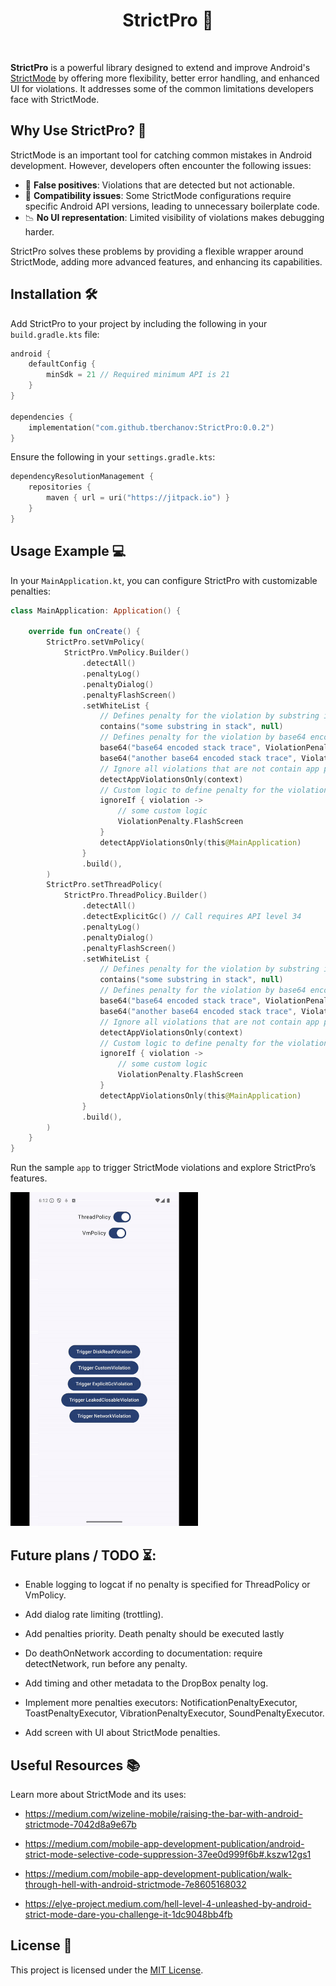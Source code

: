 <h1 align="center">StrictPro 🚀</h1>
</br>

**StrictPro** is a powerful library designed to extend and improve Android's [StrictMode](https://developer.android.com/reference/android/os/StrictMode.html) by offering more flexibility, better error handling, and enhanced UI for violations. It addresses some of the common limitations developers face with StrictMode.

## Why Use StrictPro? 🤔

StrictMode is an important tool for catching common mistakes in Android development. However, developers often encounter the following issues:

- 🚫 **False positives**: Violations that are detected but not actionable.
- 🔄 **Compatibility issues**: Some StrictMode configurations require specific Android API versions, leading to unnecessary boilerplate code.
- 📉 **No UI representation**: Limited visibility of violations makes debugging harder.

StrictPro solves these problems by providing a flexible wrapper around StrictMode, adding more advanced features, and enhancing its capabilities.

## Installation 🛠️

Add StrictPro to your project by including the following in your `build.gradle.kts` file:

```kotlin
android {
    defaultConfig {
        minSdk = 21 // Required minimum API is 21
    }
}

dependencies {    
    implementation("com.github.tberchanov:StrictPro:0.0.2")
}
```

Ensure the following in your `settings.gradle.kts`:
```kotlin
dependencyResolutionManagement {
    repositories {
        maven { url = uri("https://jitpack.io") }
    }
}
```

Usage Example 💻
------
In your `MainApplication.kt`, you can configure StrictPro with customizable penalties:
```kotlin
class MainApplication: Application() {

    override fun onCreate() {
        StrictPro.setVmPolicy(
            StrictPro.VmPolicy.Builder()
                .detectAll()
                .penaltyLog()
                .penaltyDialog()
                .penaltyFlashScreen()
                .setWhiteList {
                    // Defines penalty for the violation by substring in stack. Ignore violation if penalty is null.
                    contains("some substring in stack", null)
                    // Defines penalty for the violation by base64 encoded stack. Ignore violation if penalty is null.
                    base64("base64 encoded stack trace", ViolationPenalty.Ignore)
                    base64("another base64 encoded stack trace", ViolationPenalty.Dialog)
                    // Ignore all violations that are not contain app package name in stack.
                    detectAppViolationsOnly(context)
                    // Custom logic to define penalty for the violation. Ignore violation if penalty is null.
                    ignoreIf { violation ->
                        // some custom logic
                        ViolationPenalty.FlashScreen
                    }
                    detectAppViolationsOnly(this@MainApplication)
                }
                .build(),
        )
        StrictPro.setThreadPolicy(
            StrictPro.ThreadPolicy.Builder()
                .detectAll()
                .detectExplicitGc() // Call requires API level 34
                .penaltyLog()
                .penaltyDialog()
                .penaltyFlashScreen()
                .setWhiteList {
                    // Defines penalty for the violation by substring in stack. Ignore violation if penalty is null.
                    contains("some substring in stack", null)
                    // Defines penalty for the violation by base64 encoded stack. Ignore violation if penalty is null.
                    base64("base64 encoded stack trace", ViolationPenalty.Ignore)
                    base64("another base64 encoded stack trace", ViolationPenalty.Dialog)
                    // Ignore all violations that are not contain app package name in stack.
                    detectAppViolationsOnly(context)
                    // Custom logic to define penalty for the violation. Ignore violation if penalty is null.
                    ignoreIf { violation ->
                        // some custom logic
                        ViolationPenalty.FlashScreen
                    }
                    detectAppViolationsOnly(this@MainApplication)
                }
                .build(),
        )
    }
}
```

Run the sample `app` to trigger StrictMode violations and explore StrictPro’s features.

<img src="./img/strict-pro-example.gif" width="300" />

Future plans / TODO ⏳:
---

* Enable logging to logcat if no penalty is specified for ThreadPolicy or VmPolicy.

* Add dialog rate limiting (trottling).

* Add penalties priority. Death penalty should be executed lastly

* Do deathOnNetwork according to documentation: require detectNetwork, run before any penalty.

* Add timing and other metadata to the DropBox penalty log.

* Implement more penalties executors: NotificationPenaltyExecutor, ToastPenaltyExecutor, VibrationPenaltyExecutor, SoundPenaltyExecutor.

* Add screen with UI about StrictMode penalties.

Useful Resources 📚
---
Learn more about StrictMode and its uses:

* https://medium.com/wizeline-mobile/raising-the-bar-with-android-strictmode-7042d8a9e67b

* https://medium.com/mobile-app-development-publication/android-strict-mode-selective-code-suppression-37ee0d999f6b#.kszw12gs1

* https://medium.com/mobile-app-development-publication/walk-through-hell-with-android-strictmode-7e8605168032

* https://elye-project.medium.com/hell-level-4-unleashed-by-android-strict-mode-dare-you-challenge-it-1dc9048bb4fb

## License 📜

This project is licensed under the [MIT License](LICENSE).